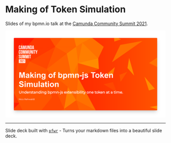 # Making of Token Simulation

Slides of my bpmn.io talk at the [Camunda Community Summit 2021](https://summit.camunda.com).

[![Slides](./screenshot.png)](https://cdn.statically.io/gh/nikku/2021-token-simulation/v0.0.2/presentation.html)



---

Slide deck built with [`pfwr`](https://github.com/nikku/pfwr) - Turns your markdown files into a beautiful slide deck.
